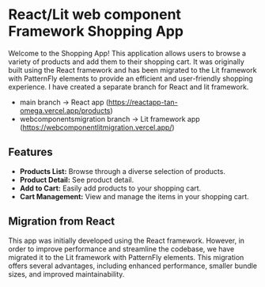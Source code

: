# React/Lit web component Framework Shopping App

Welcome to the Shopping App! This application allows users to browse a variety of products and add them to their shopping cart.
It was originally built using the React framework and has been migrated to the Lit framework with PatternFly elements to provide an efficient and user-friendly shopping experience. I have created a separate branch for React and lit framework.
- main branch -> React app (https://reactapp-tan-omega.vercel.app/products)
- webcomponentsmigration branch -> Lit framework app (https://webcomponentlitmigration.vercel.app/)

## Features

- **Products List:** Browse through a diverse selection of products.
- **Product Detail:** See product detail.
- **Add to Cart:** Easily add products to your shopping cart.
- **Cart Management:** View and manage the items in your shopping cart.

## Migration from React

This app was initially developed using the React framework. However, in order to improve performance and streamline the codebase, we have migrated it to the Lit framework with PatternFly elements. This migration offers several advantages, including enhanced performance, smaller bundle sizes, and improved maintainability.
